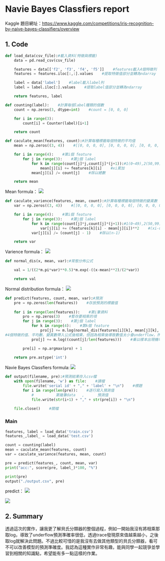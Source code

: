 # Navie Bayes Classfiers report
Kaggle 題目網址：https://www.kaggle.com/competitions/iris-recognition-by-naive-bayes-classifiers/overview
## 1. Code

```python
def load_data(csv_file):#載入資料(特徵與標籤)
    data = pd.read_csv(csv_file)

    features = data[['f2', 'f3', 'f4', 'f5']]    #features載入4個特徵列
    features = features.iloc[:,:].values    #提取特徵值部分並轉為ndarray

    label = data['label']    #label載入label列
    label = label.iloc[:].values    #提取label值部分並轉為ndarray

    return features, label
```

```python
def counting(label):    #計算每個label種類的個數
    count = np.zeros(3, dtype=int)    #count = [0, 0, 0]

    for i in range(3):
        count[i] = Counter(label)[i+1]

    return count
```


```python
def caculate_mean(features, count):#計算每種標籤每個特徵的平均值
    mean = np.zeros((3, 4))    #[[0, 0, 0, 0], [0, 0, 0, 0], [0, 0, 0, 0]]

    for i in range(4):    #第i個 feature
        for j in range(3):    #第j個 label
            for k in range(count[j]*j,count[j]*(j+1)):#1(0~49),2(50,99),3(100~149)
                mean[j][i] += features[k][i]    #xi累加
            mean[j][i] /= count[j]    #除以總數

    return mean
```
Mean formula：
![](https://i.imgur.com/SULDjAq.png)
```python
def caculate_varience(features, mean, count):#計算每種標籤每個特徵的變異數
    var = np.zeros((3, 4))    #[[0, 0, 0, 0], [0, 0, 0, 0], [0, 0, 0, 0]]

    for i in range(4):    #第i個 feature
        for j in range(3):    #第j個 label
            for k in range(count[j]*j,count[j]*(j+1)):#1(0~49),2(50,99),3(100~149)
                var[j][i] += (features[k][i] - mean[j][i])**2    #(xi-u)^2 累加
            var[j][i] /= (count[j] - 1)    #除以(n-1)

    return var
```
Varience formula：
![](https://i.imgur.com/cKftayI.jpg)


```python
def normal_dis(x, mean, var):#常態分佈公式

    val = 1/((2*m.pi*var)**0.5)*m.exp(-((x-mean)**2)/(2*var))    

    return val
```
Normal distribution formula：
![](https://i.imgur.com/AV6EF4P.png)

```python
def predict(features, count, mean, var):#預測
    pre = np.zeros(len(features))    #存放預測的標籤值
    
    for i in range(len(features)):    #第i筆資料
        pro = np.zeros(3)    #暫存要相乘的項
        for j in range(3):    #第j個 label
            for k in range(4):    #第k個 feature
                pro[j] += m.log(normal_dis(features[i][k], mean[j][k], var[j][k]))
#4個特徵的值、平均數、變異數帶入公式後相乘，但因為相乘後導致數值太小會underflow，所以取log變相加
            pro[j] += m.log((count[j]/len(features)))    #乗以樣本出現機率(log變相加)

        pre[i] = np.argmax(pro) + 1
        
    return pre.astype('int')
```
Navie Bayes Classfiers formula:
![](https://i.imgur.com/hfXqUCC.png)

```python
def output(filename, pre):#預測結果存入csv檔
    with open(filename, 'w') as file:    #讀檔
        file.write('serial id' + "," + 'label' + "\n")    #標題
        for i in range(len(pre)):    #逐行寫入預測值
            #          第幾筆data   ,      預測值
            file.write(str(i+1) + "," + str(pre[i]) + "\n")
            
    file.close()    #關檔
```
### Main
```python
features, label = load_data('train.csv')
features_,label_ = load_data('test.csv')

count = counting(label)
mean = caculate_mean(features, count)
var = caculate_varience(features, mean, count)

pre = predict(features_, count, mean, var)
print("acc:", score(pre, label_)*100, "%")

print(pre)
output("./output.csv", pre)
```
predict：
![](https://i.imgur.com/rVXXj75.png)

![](https://i.imgur.com/xrgxjRX.png)

## 2. Summary
透過這次的實作，讓我更了解貝氏分類器的整個過程，例如一開始我沒有將相乘那取log，導致了underflow預測準確率很低，透過trace發現原來值越乘越小，之後取log就解決此問題。不過比較可惜的是我沒有去做其他類型的貝氏分類器，看可不可以改善模型的預測準確度。我認為這種實作非常有趣，能與同學一起競爭並學習到相關的知識點，希望能有多一點這樣的作業。
